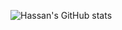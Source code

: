 ![Hassan's GitHub stats](https://github-readme-stats.vercel.app/api?username=ali-hassan&count_private=true&show_icons=true&theme=dark)


